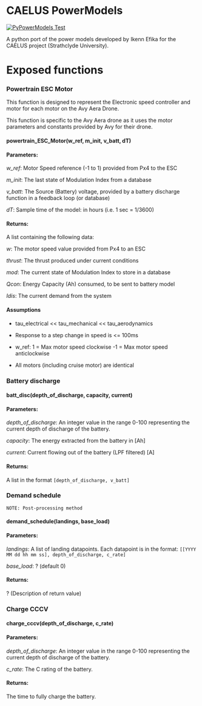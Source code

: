 # CAELUS PowerModels
[![PyPowerModels Test](https://github.com/strathclyde-artificial-intelligence/CAELUS_PowerModels/actions/workflows/python-app.yml/badge.svg)](https://github.com/strathclyde-artificial-intelligence/CAELUS_PowerModels/actions/workflows/python-app.yml)

A python port of the power models developed by Ikenn Efika for the CAELUS project (Strathclyde University).

# Exposed functions

### Powertrain ESC Motor
This function is designed to represent the Electronic speed controller and motor for each motor on the Avy Aera Drone. 

This function is specific to the Avy Aera drone as it uses the motor parameters and constants provided by Avy for their drone.

#### powertrain_ESC_Motor(w_ref, m_init, v_batt, dT)
#### Parameters:
*w_ref*:
Motor Speed reference (-1 to 1) provided from Px4 to the ESC

*m_init*:
The last state of Modulation Index from a database

*v_batt*:
The Source (Battery) voltage, provided by a battery discharge function in a feedback loop (or database)

*dT*:
Sample time of the model: in hours (i.e. 1 sec =  1/3600)

#### Returns:
A list containing the following data:

*w*:
The motor speed value provided from Px4 to an ESC

*thrust*:
The thrust produced under current conditions

*mod*:
The current state of Modulation Index to store in a database

*Qcon*:
Energy Capacity (Ah) consumed, to be sent to battery model

*Idis*:
The current demand from the system


#### Assumptions
* tau_electrical << tau_mechanical << tau_aerodynamics

* Response to a step change in speed is <= 100ms

* w_ref: 1 = Max motor speed clockwise -1 = Max motor speed anticlockwise

* All motors (including cruise motor) are identical

### Battery discharge
#### batt_disc(depth_of_discharge, capacity, current)
#### Parameters:

*depth_of_discharge*:
An integer value in the range 0-100 representing the current depth of discharge of the battery.

*capacity*:
The energy extracted from the battery in [Ah]

*current*:
Current flowing out of the battery (LPF filtered) [A]

#### Returns:
A list in the format `[depth_of_discharge, v_batt]`

### Demand schedule
`NOTE: Post-processing method`

#### demand_schedule(landings, base_load)
#### Parameters: 

*landings*:
A list of landing datapoints.
Each datapoint is in the format:
`[[YYYY MM dd hh mm ss], depth_of_discharge, c_rate]`

*base_load*: ? (default 0)

#### Returns:
? (Description of return value)

### Charge CCCV
#### charge_cccv(depth_of_discharge, c_rate)
#### Parameters:
*depth_of_discharge*:
An integer value in the range 0-100 representing the current depth of discharge of the battery.

*c_rate*:
The C rating of the battery.

#### Returns:
The time to fully charge the battery. 
